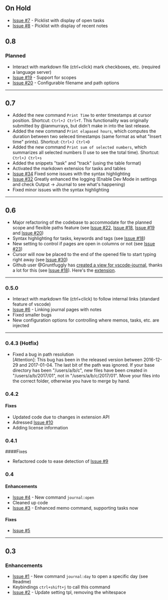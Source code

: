 ## On Hold
* [Issue #7](https://github.com/pajoma/vscode-journal/issues/7) - Picklist with display of open tasks
* [Issue #8](https://github.com/pajoma/vscode-journal/issues/8) - Picklist with display of recent notes

## 0.8
### Planned

* Interact with markdown file (ctrl+click) mark checkboxes, etc. (required a language server) 
* [Issue #19](https://github.com/pajoma/vscode-journal/issues/20) - Support for scopes
* [Issue #20](https://github.com/pajoma/vscode-journal/issues/20) -  Configurable filename and path options
----
## 0.7
* Added the new command `Print Time` to enter timestamps at cursor position. Shortcut: `Ctrl+J Ctrl+T`. This functionality was originally submitted by @ianmurrays, but didn't make in into the last release. 
* Added the new command `Print elapased hours`, which computes the duration between two seleced timestamps (same format as what "Insert time" prints). Shortcut: `Ctrl+J Ctrl+D`
* Added the new command `Print sum of selected numbers`, which summarizes all selected numbers (I use to see the total time). Shortcut: `Ctrl+J Ctrl+s`
* Added the snippets "task" and "track" (using the table format)
* Activated the markdown extensios for tasks and tables
* [Issue #34](https://github.com/pajoma/vscode-journal/issues/34) Fixed some issues with the syntax highlighting 
* [Issue #32](https://github.com/pajoma/vscode-journal/issues/32) Greatly enhanced the logging (Enable Dev Mode in settings and check Output -> Journal to see what's happening)
* Fixed minor issues with the syntax highlighting
----

## 0.6
* Major refactoring of the codebase to accommodate for the planned scope and flexible paths feature (see [Issue #22](https://github.com/pajoma/vscode-journal/issues/22),  [Issue #18](https://github.com/pajoma/vscode-journal/issues/18),  [Issue #19](https://github.com/pajoma/vscode-journal/issues/19) and  [Issue #20](https://github.com/pajoma/vscode-journal/issues/20)) 
* Syntax highlighting for tasks, keywords and tags (see [Issue #18](https://github.com/pajoma/vscode-journal/issues/18)) 
* New setting to control if pages are open in columns or not (see [Issue #23](https://github.com/pajoma/vscode-journal/issues/23))
* Cursor will now be placed to the end of the opened file to start typing right away (see [Issue #30](https://github.com/pajoma/vscode-journal/issues/30))
* Github user @Gruntfuggly has [created a view for vscode-journal](https://github.com/Gruntfuggly/vscode-journal-view), thanks a lot for this (see [Issue #18](https://github.com/pajoma/vscode-journal/issues/18)). Here's the [extension](https://marketplace.visualstudio.com/items?itemName=Gruntfuggly.vscode-journal-view). 

----

### 0.5.0
* Interact with markdown file (ctrl+click) to follow internal links (standard feature of vscode)
* [Issue #6](https://github.com/pajoma/vscode-journal/issues/6) - Linking journal pages with notes
* Fixed smaller bugs
* New configuration options for controlling where memos, tasks, etc. are injected


----

### 0.4.3 (Hotfix)
* Fixed a bug in path resolution  
[Attention]: This bug has been in the released version between 2016-12-29 and 2017-01-04. The last bit of the path was ignored. If your base directory has been "/users/a/b/c", new files have been created in "/users/a/b/2017/01", not in "/users/a/b/c/2017/01". Move your files into the correct folder, otherwise you have to merge by hand. 


### 0.4.2

#### Fixes
* Updated code due to changes in extension API
* Adressed [Issue #10](https://github.com/pajoma/vscode-journal/issues/10) 
* Adding license information  

### 0.4.1

####Fixes
* Refactored code to ease detection of [Issue #9](https://github.com/pajoma/vscode-journal/issues/9) 


### 0.4
#### Enhancements  
* [Issue #4](https://github.com/pajoma/vscode-journal/issues/4) - New command `journal:open`
* Cleaned up code
* [Issue #3](https://github.com/pajoma/vscode-journal/issues/3) - Enhanced memo command, supporting tasks now

#### Fixes
* [Issue #5](https://github.com/pajoma/vscode-journal/issues/5)


----

## 0.3

### Enhancements
- [Issue #1](https://github.com/pajoma/vscode-journal/issues/1) - New command `journal:day` to open a specific day (see Readme)
- Keybindings `ctrl+shift+j` to call this command
- [Issue #2](https://github.com/pajoma/vscode-journal/issues/2) - Update setting tpl, removing the whitespace 
